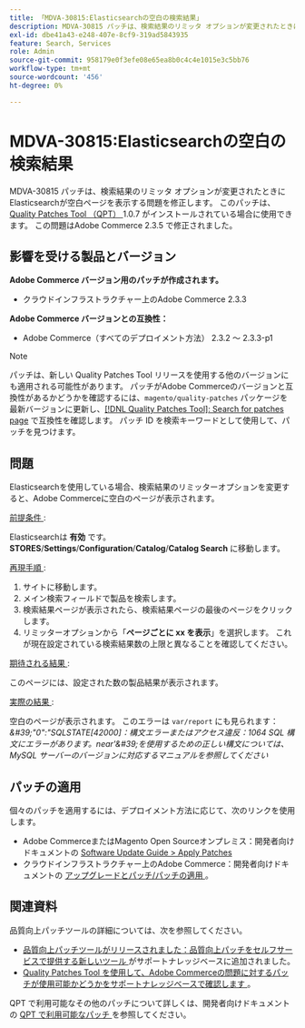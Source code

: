 ```yaml
---
title: 「MDVA-30815:Elasticsearchの空白の検索結果」
description: MDVA-30815 パッチは、検索結果のリミッタ オプションが変更されたときにElasticsearchが空白ページを表示する問題を修正します。 このパッチは、[Quality Patches Tool （QPT） ] （/help/announcements/adobe-commerce-announcements/magento-quality-patches-released-new-tool-to-self-serve-quality-patches.md） 1.0.7 がインストールされている場合に利用できます。 この問題はAdobe Commerce 2.3.5 で修正されました。
exl-id: dbe41a43-e248-407e-8cf9-319ad5843935
feature: Search, Services
role: Admin
source-git-commit: 958179e0f3efe08e65ea8b0c4c4e1015e3c5bb76
workflow-type: tm+mt
source-wordcount: '456'
ht-degree: 0%

---
```


# MDVA-30815:Elasticsearchの空白の検索結果

MDVA-30815 パッチは、検索結果のリミッタ オプションが変更されたときにElasticsearchが空白ページを表示する問題を修正します。 このパッチは、[Quality Patches Tool （QPT） ](/help/announcements/adobe-commerce-announcements/magento-quality-patches-released-new-tool-to-self-serve-quality-patches.md)1.0.7 がインストールされている場合に使用できます。 この問題はAdobe Commerce 2.3.5 で修正されました。

## 影響を受ける製品とバージョン

**Adobe Commerce バージョン用のパッチが作成されます。**

* クラウドインフラストラクチャー上のAdobe Commerce 2.3.3

**Adobe Commerce バージョンとの互換性：**

* Adobe Commerce（すべてのデプロイメント方法） 2.3.2 ～ 2.3.3-p1

>[!NOTE]
>
>パッチは、新しい Quality Patches Tool リリースを使用する他のバージョンにも適用される可能性があります。 パッチがAdobe Commerceのバージョンと互換性があるかどうかを確認するには、`magento/quality-patches` パッケージを最新バージョンに更新し、[[!DNL Quality Patches Tool]: Search for patches page](https://devdocs.magento.com/quality-patches/tool.html#patch-grid) で互換性を確認します。 パッチ ID を検索キーワードとして使用して、パッチを見つけます。

## 問題

Elasticsearchを使用している場合、検索結果のリミッターオプションを変更すると、Adobe Commerceに空白のページが表示されます。

<u> 前提条件 </u>:

Elasticsearchは **有効** です。 **STORES**/**Settings**/**Configuration**/**Catalog**/**Catalog Search** に移動します。

<u> 再現手順 </u>:

1. サイトに移動します。
1. メイン検索フィールドで製品を検索します。
1. 検索結果ページが表示されたら、検索結果ページの最後のページをクリックします。
1. リミッターオプションから「**ページごとに xx を表示**」を選択します。 これが現在設定されている検索結果数の上限と異なることを確認してください。

<u> 期待される結果 </u>:

このページには、設定された数の製品結果が表示されます。

<u> 実際の結果 </u>:

空白のページが表示されます。 このエラーは `var/report` にも見られます：*\&#39;&quot;0&quot;:&quot;SQLSTATE\[42000\]：構文エラーまたはアクセス違反：1064 SQL 構文にエラーがあります。near&#39;\&#39;を使用するための正しい構文については、MySQL サーバーのバージョンに対応するマニュアルを参照してください*

## パッチの適用

個々のパッチを適用するには、デプロイメント方法に応じて、次のリンクを使用します。

* Adobe CommerceまたはMagento Open Sourceオンプレミス：開発者向けドキュメントの [Software Update Guide > Apply Patches](https://devdocs.magento.com/guides/v2.4/comp-mgr/patching/mqp.html)
* クラウドインフラストラクチャー上のAdobe Commerce：開発者向けドキュメントの [ アップグレードとパッチ/パッチの適用 ](https://devdocs.magento.com/cloud/project/project-patch.html)。

## 関連資料

品質向上パッチツールの詳細については、次を参照してください。

* [ 品質向上パッチツールがリリースされました：品質向上パッチをセルフサービスで提供する新しいツール ](/help/announcements/adobe-commerce-announcements/magento-quality-patches-released-new-tool-to-self-serve-quality-patches.md) がサポートナレッジベースに追加されました。
* [Quality Patches Tool を使用して、Adobe Commerceの問題に対するパッチが使用可能かどうかをサポートナレッジベースで確認します ](/help/support-tools/patches-available-in-qpt-tool/check-patch-for-magento-issue-with-magento-quality-patches.md)。

QPT で利用可能なその他のパッチについて詳しくは、開発者向けドキュメントの [QPT で利用可能なパッチ ](https://devdocs.magento.com/quality-patches/tool.html#patch-grid) を参照してください。
